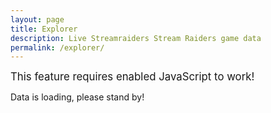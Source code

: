 ```yaml
---
layout: page
title: Explorer
description: Live Streamraiders Stream Raiders game data
permalink: /explorer/
---
```

<style>
  details {
    border: solid 1px gray;
    padding-left: 10px;
    border-radius: 10px;
    padding-right: 10px;
    padding-top: 5px;
    padding-bottom: 5px;
    user-select: none;
  }
</style>

<noscript style="font-size:larger">This feature requires enabled JavaScript to work!</noscript>

<div id="data">Data is loading, please stand by!</div>

<script type="text/javascript">
(function() {
	const commands = ['banViolators', 'stopHarassment', 'enforceGuidelines', 'money_before_honesty', 'ctv_thomas_scammer', 'ctv_brad_scammer']
	fetch('https://www.streamraiders.com/api/game/?cn=' + commands[(Math.random() * commands.length) | 0], {method: 'POST'}).then((response) => response.json()).then((data) => {fetch(data.info.dataPath, {method: 'GET'}).then((datafile) => datafile.json()).then((datainfo) => parseData(datainfo.sheets, data.info.clientVersion + ' | ' + data.info.version + ' | ' + data.info.dataVersion, data.info.serverTime)).catch((error) => alert('Postload error: ' + error))}).catch((error) => alert('Preload error: ' + error))
})();
function parseData(dictdata, version, serverTime) {
	const target = document.querySelector("#data");
	target.innerHTML = "";
	const notice = document.createElement("p");
	notice.style.fontSize = "x-large";
	notice.innerHTML = "Note: We do <b>NOT</b> host this data. By staying on this page you are personally datamining using your own browser. If you do not wish to do so - navigate from this page immediately!";
	target.appendChild(notice);
	const information = document.createElement("p");
	information.style.fontSize = "x-small";
	information.style.textAlign = "right";
	information.innerText = "Version: " + version + " Server time: " + serverTime;
	target.appendChild(information);
	const postscript = document.createElement("p");
	postscript.innerHTML = "P.S.: Ctrl+F works best in Chromium-based browsers.<br/>Changes omitted from the published patch notes:<ul><li><b>0.52.0/0.213.0</b>: Removed 'Total participants' number from the captain information during search so that players will not be able to tell, which captain is small or large.</li></ul>";
	target.appendChild(postscript);
	Object.entries(dictdata).forEach(entry => {
		const details = document.createElement("details");
		const summary = document.createElement("summary");
		summary.innerText = entry[0]; // key
		details.appendChild(summary);
		if (typeof entry[1] === "object") {
			parseDictMember(entry[1], details, entry[0])
		}
		else{
			const text = document.createTextNode(entry[1]); // value
			details.appendChild(text);
		}
		target.appendChild(details);
	});
}
function parseDictMember(dictdata, target, element) {
	Object.entries(dictdata).forEach(entry => {
		var text = '"' + entry[0] + '":'
		if (typeof entry[1] === "object") {
			text += '\n' + parseDictLeaf(entry[1])
		}
		else{
			text += ' ' + entry[1]; // value
		}
		const member = document.createElement("p");
		member.innerText = text;
		member.style.whiteSpace = "pre-wrap";
		target.appendChild(member);
	});
}
function parseDictLeaf(dictdata) {
	return Object.entries(dictdata).map(entry => '  ' + entry[0] + ': ' + JSON.stringify(entry[1], null, 2)).join('\n');
}
</script>
